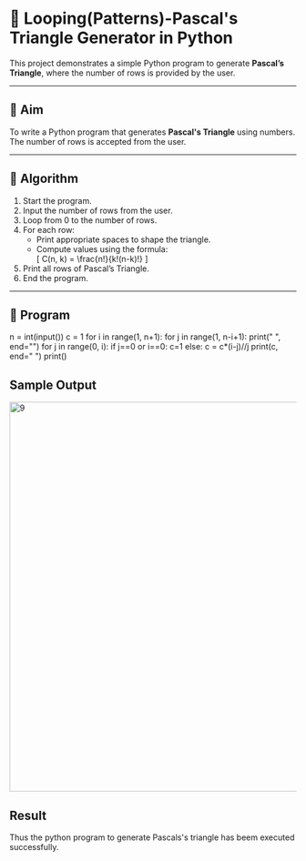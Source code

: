 # 🔺 Looping(Patterns)-Pascal's Triangle Generator in Python

This project demonstrates a simple Python program to generate **Pascal’s Triangle**, where the number of rows is provided by the user.

---

## 🎯 Aim

To write a Python program that generates **Pascal's Triangle** using numbers. The number of rows is accepted from the user.

---

## 🧠 Algorithm

1. Start the program.
2. Input the number of rows from the user.
3. Loop from 0 to the number of rows.
4. For each row:
   - Print appropriate spaces to shape the triangle.
   - Compute values using the formula:  
     \[
     C(n, k) = \frac{n!}{k!(n-k)!}
     \]
5. Print all rows of Pascal’s Triangle.
6. End the program.

---

## 🧪 Program
n = int(input())
c = 1
for i in range(1, n+1):
    for j in range(1, n-i+1):
        print(" ", end="")
    for j in range(0, i):
        if j==0 or i==0:
            c=1
        else:
            c = c*(i-j)//j
        print(c, end=" ")
    print()

## Sample Output
<img width="691" height="685" alt="9" src="https://github.com/user-attachments/assets/c176f3bd-7d36-4f72-a631-2acaf1859c29" />

## Result
Thus the python program to generate Pascals's triangle has beem executed successfully.
